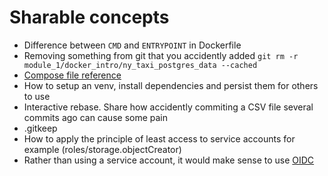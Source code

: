 # Sharable concepts

- Difference between `CMD` and `ENTRYPOINT` in Dockerfile
- Removing something from git that you accidently added `git rm -r module_1/docker_intro/ny_taxi_postgres_data --cached`
- [Compose file reference](https://docs.docker.com/reference/compose-file/)
- How to setup an venv, install dependencies and persist them for others to use
- Interactive rebase. Share how accidently commiting a CSV file several commits ago can cause some pain
- .gitkeep
- How to apply the principle of least access to service accounts
 for example (roles/storage.objectCreator)
 - Rather than using a service account, it would make sense to use [OIDC](https://docs.github.com/en/actions/security-for-github-actions/security-hardening-your-deployments/about-security-hardening-with-openid-connect#defining-trust-conditions-on-cloud-roles-using-oidc-claims)